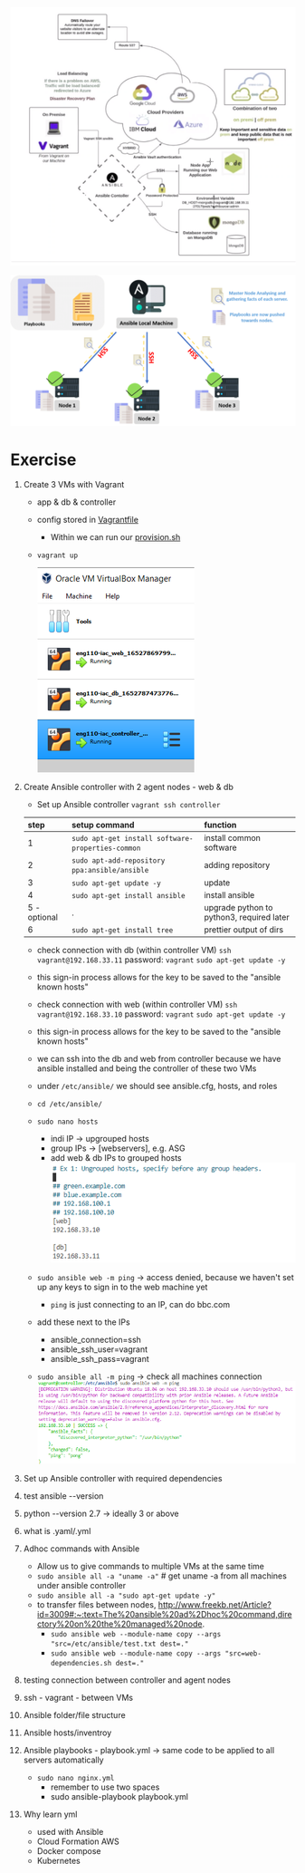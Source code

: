 ![](/images/Screenshot%202022-05-17%20113620.png)

![](/images/ansible.png)

# Exercise
1. Create 3 VMs with Vagrant
    - app & db & controller
    - config stored in [Vagrantfile](Vagrantfile)
        - Within we can run our [provision.sh](provision.sh)
    - `vagrant up`

        ![](/images/Screenshot%202022-05-17%20125945.png)

2. Create Ansible controller with 2 agent nodes - web & db
    - Set up Ansible controller `vagrant ssh controller`
    
    step |setup command | function
    --- | --- | ---
    1 | `sudo apt-get install software-properties-common` | install common software
    2 | `sudo apt-add-repository ppa:ansible/ansible` | adding repository
    3 | `sudo apt-get update -y` | update
    4 | `sudo apt-get install ansible` | install ansible
    5 - optional | . | upgrade python to python3, required later
    6 | `sudo apt-get install tree` | prettier output of dirs

    - check connection with db (within controller VM)
    `ssh vagrant@192.168.33.11`
    password: `vagrant`
    `sudo apt-get update -y`
    - this sign-in process allows for the key to be saved to the "ansible known hosts"

    - check connection with web (within controller VM)
    `ssh vagrant@192.168.33.10`
    password: `vagrant`
    `sudo apt-get update -y`
   - this sign-in process allows for the key to be saved to the "ansible known hosts"

    - we can ssh into the db and web from controller because we have ansible installed and being the controller of these two VMs

    - under `/etc/ansible/` we should see ansible.cfg, hosts, and roles
    - `cd /etc/ansible/`
    - `sudo nano hosts`
        - indi IP -> upgrouped hosts
        - group IPs -> [webservers], e.g. ASG
        - add web & db IPs to grouped hosts
            ![](/images/Screenshot%202022-05-17%20135355.png)

    - `sudo ansible web -m ping` -> access denied, because we haven't set up any keys to sign in to the web machine yet
        - `ping` is just connecting to an IP, can do bbc.com
    - add these next to the IPs
        - ansible_connection=ssh
        - ansible_ssh_user=vagrant
        - ansible_ssh_pass=vagrant

    - `sudo ansible all -m ping` -> check all machines connection
    ![](/images//Screenshot%202022-05-17%20140050.png)

3. Set up Ansible controller with required dependencies

4. test ansible --version

5. python --version 2.7 -> ideally 3 or above

6. what is .yaml/.yml 

7. Adhoc commands with Ansible
    - Allow us to give commands to multiple VMs at the same time
    - `sudo ansible all -a "uname -a"`  # get uname -a from all machines under ansible controller
    - `sudo ansible all -a "sudo apt-get update -y"`
    - to transfer files between nodes, http://www.freekb.net/Article?id=3009#:~:text=The%20ansible%20ad%2Dhoc%20command,directory%20on%20the%20managed%20node.
        - `sudo ansible web --module-name copy --args "src=/etc/ansible/test.txt dest=."`
        - `sudo ansible web --module-name copy --args "src=web-dependencies.sh dest=."`

8. testing connection between controller and agent nodes

9. ssh - vagrant - between VMs

10. Ansible folder/file structure

11. Ansible hosts/inventroy

12. Ansible playbooks - playbook.yml -> same code to be applied to all servers automatically
    - `sudo nano nginx.yml`
        - remember to use two spaces
        - sudo ansible-playbook playbook.yml

13. Why learn yml
    - used with Ansible
    - Cloud Formation AWS
    - Docker compose
    - Kubernetes
